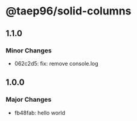 # @taep96/solid-columns

## 1.1.0

### Minor Changes

- 062c2d5: fix: remove console.log

## 1.0.0

### Major Changes

- fb48fab: hello world
